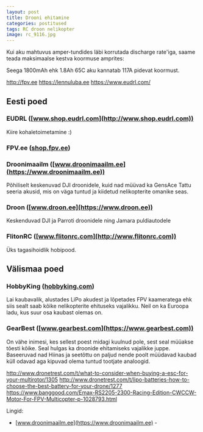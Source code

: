 ```yaml
---
layout: post
title: Drooni ehitamine
categories: postitused
tags: RC droon nelikopter
image: rc_9116.jpg
---
```




Kui aku mahtuvus amper-tundides läbi korrutada discharge rate'iga, saame teada maksimaalse kestva koormuse amprites:

Seega 1800mAh ehk 1.8Ah 65C aku kannatab 117A pidevat koormust.


http://fpv.ee
https://lennuluba.ee
https://www.eudrl.com/

## Eesti poed

### EUDRL ([www.shop.eudrl.com](http://www.shop.eudrl.com))

Kiire kohaletoimetamine :)

### FPV.ee ([shop.fpv.ee](http://shop.fpv.ee))


### Droonimaailm ([www.droonimaailm.ee](https://www.droonimaailm.ee))

Põhiliselt keskenuvad DJI droonidele, kuid nad müüvad ka GensAce Tattu seeria akusid, mis on väga tuntud ja kiidetud nelikopterite omanike seas.

### Droon ([www.droon.ee](https://www.droon.ee))

Keskenduvad DJI ja Parroti droonidele ning Jamara puldiautodele

### FlitonRC ([www.flitonrc.com](http://www.flitonrc.com))

Üks tagasihoidlik hobipood.

## Välismaa poed

### HobbyKing ([hobbyking.com](https://hobbyking.com))

Lai kaubavalik, alustades LiPo akudest ja lõpetades FPV kaameratega ehk siis sealt saab kõike nelikopterite ehituseks vajalikku. Neil on ka Euroopa ladu, kus suur osa kaubast olemas on.

### GearBest ([www.gearbest.com](https://www.gearbest.com))

On vähe inimesi, kes sellest poest midagi kuulnud pole, sest seal müüakse tõesti kõike. Seal hulgas ka droonide ehitamiseks vajalikke juppe. Baseeruvad nad Hiinas ja seetõttu on paljud nende poolt müüdavad kaubad küll odavad aga kipuvad olema tuntud tootjate analoogid.

http://www.dronetrest.com/t/what-to-consider-when-buying-a-esc-for-your-multirotor/1305
http://www.dronetrest.com/t/lipo-batteries-how-to-choose-the-best-battery-for-your-drone/1277
https://www.banggood.com/Emax-RS2205-2300-Racing-Edition-CWCCW-Motor-For-FPV-Multicopter-p-1028793.html


Lingid:
* [www.droonimaailm.ee](https://www.droonimaailm.ee) - 

